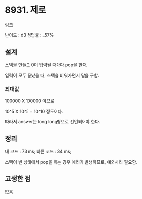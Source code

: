 # 8931. 제로

[링크](https://swexpertacademy.com/main/code/problem/problemDetail.do?contestProbId=AW5jBWLq7jwDFATQ&categoryId=AW5jBWLq7jwDFATQ&categoryType=CODE)

난이도 : d3
정답률 : \_57%

## 설계

스택을 만들고 0이 입력될 때마다 pop을 한다.

입력이 모두 끝났을 때, 스택을 비워가면서 답을 구함.

### 최대값

100000 X 100000 이므로

10^5 X 10^5 = 10^10 정도이다.

따라서 answer는 long long형으로 선언되어야 한다.

## 정리

내 코드 : 73 ms;
빠른 코드 : 34 ms;

스택이 빈 상태에서 pop을 하는 경우 에러가 발생하므로, 예외처리 필요함.

## 고생한 점

없음
